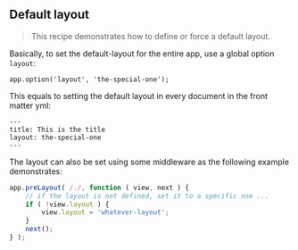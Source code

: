 ## Default layout

> This recipe demonstrates how to define or force a default layout.

Basically, to set the default-layout for the entire app, use a global option `layout`:

```
app.option('layout', 'the-special-one');
```

This equals to setting the default layout in every document in the front matter yml:

```
---
title: This is the title
layout: the-special-one
---
```

The layout can also be set using some middleware as the following example demonstrates:

```js
app.preLayout( /./, function ( view, next ) {
	// if the layout is not defined, set it to a specific one ...
	if ( !view.layout ) {
		view.layout = 'whatever-layout';
	}
	next();
} );



